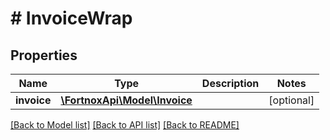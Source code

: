 # # InvoiceWrap

## Properties

Name | Type | Description | Notes
------------ | ------------- | ------------- | -------------
**invoice** | [**\FortnoxApi\Model\Invoice**](Invoice.md) |  | [optional]

[[Back to Model list]](../../README.md#models) [[Back to API list]](../../README.md#endpoints) [[Back to README]](../../README.md)
